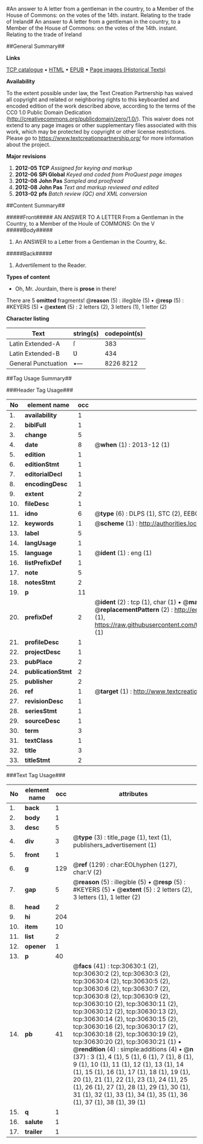 #An answer to A letter from a gentleman in the country, to a Member of the House of Commons: on the votes of the 14th. instant. Relating to the trade of Ireland#
An answer to A letter from a gentleman in the country, to a Member of the House of Commons: on the votes of the 14th. instant. Relating to the trade of Ireland

##General Summary##

**Links**

[TCP catalogue](http://www.ota.ox.ac.uk/tcp/)  • 
[HTML](http://tei.it.ox.ac.uk/tcp/Texts-HTML/free/A25/A25524.html)  • 
[EPUB](http://tei.it.ox.ac.uk/tcp/Texts-EPUB/free/A25/A25524.epub) • 
[Page images (Historical Texts)](https://historicaltexts.jisc.ac.uk/eebo-99826233e)

**Availability**

To the extent possible under law, the Text Creation Partnership has waived all copyright and related or neighboring rights to this keyboarded and encoded edition of the work described above, according to the terms of the CC0 1.0 Public Domain Dedication (http://creativecommons.org/publicdomain/zero/1.0/). This waiver does not extend to any page images or other supplementary files associated with this work, which may be protected by copyright or other license restrictions. Please go to https://www.textcreationpartnership.org/ for more information about the project.

**Major revisions**

1. __2012-05__ __TCP__ *Assigned for keying and markup*
1. __2012-06__ __SPi Global__ *Keyed and coded from ProQuest page images*
1. __2012-08__ __John Pas__ *Sampled and proofread*
1. __2012-08__ __John Pas__ *Text and markup reviewed and edited*
1. __2013-02__ __pfs__ *Batch review (QC) and XML conversion*

##Content Summary##

#####Front#####
AN ANSWER TO A LETTER From a Gentleman in the Country, to a Member of the Houſe of COMMONS: On the V
#####Body#####

1. An ANSWER to a Letter from a Gentleman in the Country, &c.

#####Back#####

1. Advertiſement to the Reader.

**Types of content**

  * Oh, Mr. Jourdain, there is **prose** in there!

There are 5 **omitted** fragments! 
 @__reason__ (5) : illegible (5)  •  @__resp__ (5) : #KEYERS (5)  •  @__extent__ (5) : 2 letters (2), 3 letters (1), 1 letter (2)

**Character listing**


|Text|string(s)|codepoint(s)|
|---|---|---|
|Latin Extended-A|ſ|383|
|Latin Extended-B|Ʋ|434|
|General Punctuation|•—|8226 8212|

##Tag Usage Summary##

###Header Tag Usage###

|No|element name|occ|attributes|
|---|---|---|---|
|1.|__availability__|1||
|2.|__biblFull__|1||
|3.|__change__|5||
|4.|__date__|8| @__when__ (1) : 2013-12 (1)|
|5.|__edition__|1||
|6.|__editionStmt__|1||
|7.|__editorialDecl__|1||
|8.|__encodingDesc__|1||
|9.|__extent__|2||
|10.|__fileDesc__|1||
|11.|__idno__|6| @__type__ (6) : DLPS (1), STC (2), EEBO-CITATION (1), PROQUEST (1), VID (1)|
|12.|__keywords__|1| @__scheme__ (1) : http://authorities.loc.gov/ (1)|
|13.|__label__|5||
|14.|__langUsage__|1||
|15.|__language__|1| @__ident__ (1) : eng (1)|
|16.|__listPrefixDef__|1||
|17.|__note__|5||
|18.|__notesStmt__|2||
|19.|__p__|11||
|20.|__prefixDef__|2| @__ident__ (2) : tcp (1), char (1)  •  @__matchPattern__ (2) : ([0-9\-]+):([0-9IVX]+) (1), (.+) (1)  •  @__replacementPattern__ (2) : http://eebo.chadwyck.com/downloadtiff?vid=$1&page=$2 (1), https://raw.githubusercontent.com/textcreationpartnership/Texts/master/tcpchars.xml#$1 (1)|
|21.|__profileDesc__|1||
|22.|__projectDesc__|1||
|23.|__pubPlace__|2||
|24.|__publicationStmt__|2||
|25.|__publisher__|2||
|26.|__ref__|1| @__target__ (1) : http://www.textcreationpartnership.org/docs/. (1)|
|27.|__revisionDesc__|1||
|28.|__seriesStmt__|1||
|29.|__sourceDesc__|1||
|30.|__term__|3||
|31.|__textClass__|1||
|32.|__title__|3||
|33.|__titleStmt__|2||


###Text Tag Usage###

|No|element name|occ|attributes|
|---|---|---|---|
|1.|__back__|1||
|2.|__body__|1||
|3.|__desc__|5||
|4.|__div__|3| @__type__ (3) : title_page (1), text (1), publishers_advertisement (1)|
|5.|__front__|1||
|6.|__g__|129| @__ref__ (129) : char:EOLhyphen (127), char:V (2)|
|7.|__gap__|5| @__reason__ (5) : illegible (5)  •  @__resp__ (5) : #KEYERS (5)  •  @__extent__ (5) : 2 letters (2), 3 letters (1), 1 letter (2)|
|8.|__head__|2||
|9.|__hi__|204||
|10.|__item__|10||
|11.|__list__|2||
|12.|__opener__|1||
|13.|__p__|40||
|14.|__pb__|41| @__facs__ (41) : tcp:30630:1 (2), tcp:30630:2 (2), tcp:30630:3 (2), tcp:30630:4 (2), tcp:30630:5 (2), tcp:30630:6 (2), tcp:30630:7 (2), tcp:30630:8 (2), tcp:30630:9 (2), tcp:30630:10 (2), tcp:30630:11 (2), tcp:30630:12 (2), tcp:30630:13 (2), tcp:30630:14 (2), tcp:30630:15 (2), tcp:30630:16 (2), tcp:30630:17 (2), tcp:30630:18 (2), tcp:30630:19 (2), tcp:30630:20 (2), tcp:30630:21 (1)  •  @__rendition__ (4) : simple:additions (4)  •  @__n__ (37) : 3 (1), 4 (1), 5 (1), 6 (1), 7 (1), 8 (1), 9 (1), 10 (1), 11 (1), 12 (1), 13 (1), 14 (1), 15 (1), 16 (1), 17 (1), 18 (1), 19 (1), 20 (1), 21 (1), 22 (1), 23 (1), 24 (1), 25 (1), 26 (1), 27 (1), 28 (1), 29 (1), 30 (1), 31 (1), 32 (1), 33 (1), 34 (1), 35 (1), 36 (1), 37 (1), 38 (1), 39 (1)|
|15.|__q__|1||
|16.|__salute__|1||
|17.|__trailer__|1||
